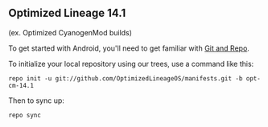 Optimized Lineage 14.1 
---------------
(ex. Optimized CyanogenMod builds)

To get started with Android, you'll need to get
familiar with [Git and Repo](http://source.android.com/source/using-repo.html).

To initialize your local repository using our trees, use a command like this:

    repo init -u git://github.com/OptimizedLineageOS/manifests.git -b opt-cm-14.1

Then to sync up:

    repo sync


